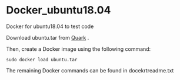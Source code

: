 # Docker_ubuntu18.04
Docker for ubuntu18.04 to test code

Download ubuntu.tar from [Quark](https://pan.quark.cn/s/22eeb8fbad2d) .

Then, create a Docker image using the following command:
```
sudo docker load ubuntu.tar
```

The remaining Docker commands can be found in docekrtreadme.txt
